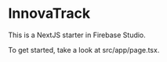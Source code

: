 # InnovaTrack

This is a NextJS starter in Firebase Studio.

To get started, take a look at src/app/page.tsx.
